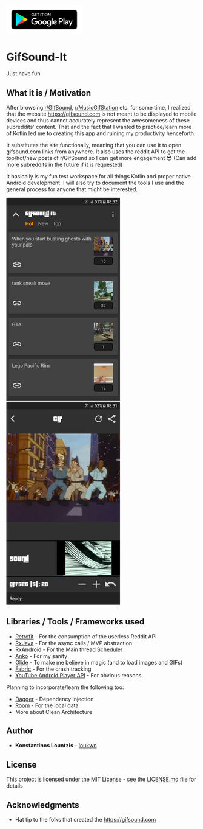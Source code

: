 <a href='https://play.google.com/store/apps/details?id=com.kostaslou.gifsoundit&pcampaignid=MKT-Other-global-all-co-prtnr-py-PartBadge-Mar2515-1'><img alt='Get it on Google Play' src='/screenshots/google-play-badge.png' width="200"/></a>

# GifSound-It
Just have fun

## What it is / Motivation
After browsing [r/GifSound](https://www.reddit.com/r/GifSound), [r/MusicGifStation](https://www.reddit.com/r/MusicGifStation) etc. for some time, I realized that the website https://gifsound.com is not meant to be displayed to mobile devices and thus cannot accurately represent the awesomeness of these subreddits' content. That and the fact that I wanted to practice/learn more of Kotlin led me to creating this app and ruining my productivity henceforth. 

It substitutes the site functionally, meaning that you can use it to open gifsound.com links from anywhere. It also uses the reddit API to get the top/hot/new posts of r/GifSound so I can get more engagement :sunglasses: (Can add more subreddits in the future if it is requested)

It basically is my fun test workspace for all things Kotlin and proper native Android development. I will also try to document the tools I use and the general process for anyone that might be interested.

<img src="./screenshots/screen2.png" width="300" height="50%"> <img src="./screenshots/screen3.png" width="300" height="50%">

## Libraries / Tools / Frameworks used

* [Retrofit](https://github.com/square/retrofit) - For the consumption of the userless Reddit API
* [RxJava](https://github.com/ReactiveX/RxJava) - For the async calls / MVP abstraction
* [RxAndroid](https://github.com/ReactiveX/RxAndroid) - For the Main thread Scheduler
* [Anko](https://github.com/Kotlin/anko) - For my sanity
* [Glide](https://github.com/bumptech/glide) - To make me believe in magic (and to load images and GIFs)
* [Fabric](https://fabric.io) - For the crash tracking
* [YouTube Android Player API](https://developers.google.com/youtube/android/player) - For obvious reasons

Planning to incorporate/learn the following too:
* [Dagger](https://github.com/google/dagger) - Dependency injection
* [Room](https://developer.android.com/topic/libraries/architecture/room) - For the local data
* More about Clean Architecture

## Author

* **Konstantinos Lountzis** - [loukwn](https://github.com/loukwn/)

## License

This project is licensed under the MIT License - see the [LICENSE.md](LICENSE.md) file for details

## Acknowledgments

* Hat tip to the folks that created the https://gifsound.com
